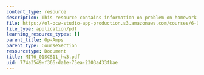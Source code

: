 ```yaml
---
content_type: resource
description: This resource contains information on problem on homework 3, head light.
file: https://ol-ocw-studio-app-production.s3.amazonaws.com/courses/6-01sc-introduction-to-electrical-engineering-and-computer-science-i-spring-2011/774a3549f366da1e75ea2303a433fbae_MIT6_01SCS11_hw3.pdf
file_type: application/pdf
learning_resource_types: []
parent_title: Op-Amps
parent_type: CourseSection
resourcetype: Document
title: MIT6_01SCS11_hw3.pdf
uid: 774a3549-f366-da1e-75ea-2303a433fbae
---
```

